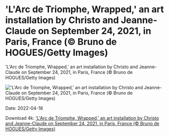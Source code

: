 # 'L'Arc de Triomphe, Wrapped,' an art installation by Christo and Jeanne-Claude on September 24, 2021, in Paris, France (© Bruno de HOGUES/Getty Images)

'L'Arc de Triomphe, Wrapped,' an art installation by Christo and Jeanne-Claude on September 24, 2021, in Paris, France (© Bruno de HOGUES/Getty Images)

!['L'Arc de Triomphe, Wrapped,' an art installation by Christo and Jeanne-Claude on September 24, 2021, in Paris, France (© Bruno de HOGUES/Getty Images)](https://bing.com/th?id=OHR.ChristoJeanneClaude_EN-US5281746588_UHD.jpg&w=1024&h=576)

Date: 2022-04-16

Download 4k: ['L'Arc de Triomphe, Wrapped,' an art installation by Christo and Jeanne-Claude on September 24, 2021, in Paris, France (© Bruno de HOGUES/Getty Images)](https://bing.com/th?id=OHR.ChristoJeanneClaude_EN-US5281746588_UHD.jpg)

